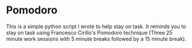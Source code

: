 # Pomodoro
This is a simple python script I wrote to help stay on task. It reminds you to stay on task using Francesco Cirillo's Pomodoro technique (Three 25 minute work sessions with 5 minute breaks followed by a 15 minute break).
